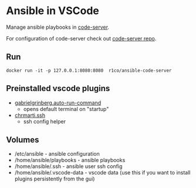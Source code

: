 #  Ansible in VSCode 

Manage ansible playbooks in  [code-server](https://github.com/cdr/code-server). 

For configuration of code-server check out  [code-server repo](https://github.com/cdr/code-server). 

## Run
```shell script
docker run -it -p 127.0.0.1:8080:8080  r1co/ansible-code-server
```

## Preinstalled vscode plugins
* [gabrielgrinberg.auto-run-command](https://marketplace.visualstudio.com/items?itemName=gabrielgrinberg.auto-run-command)
    * opens default terminal on "startup"
* [chrmarti.ssh](https://marketplace.visualstudio.com/items?itemName=chrmarti.ssh)
    * ssh config helper

## Volumes 
* /etc/ansible - ansible configuration 
* /home/ansible/playbooks - ansible playbooks 
* /home/ansible/.ssh - ansible user ssh config
* /home/ansible/.vscode-data - vscode data (use this if you want to install plugins persistently from the gui)

